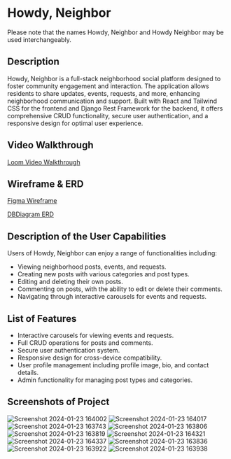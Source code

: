 # Howdy, Neighbor
Please note that the names Howdy, Neighbor and Howdy Neighbor may be used interchangeably.

## Description
Howdy, Neighbor is a full-stack neighborhood social platform designed to foster community engagement and interaction. The application allows residents to share updates, events, requests, and more, enhancing neighborhood communication and support. Built with React and Tailwind CSS for the frontend and Django Rest Framework for the backend, it offers comprehensive CRUD functionality, secure user authentication, and a responsive design for optimal user experience.

## Video Walkthrough

[Loom Video Walkthrough](https://www.loom.com/share/7da6ecb480194c2396e03953ea3b7b5b?sid=5ffd1dd4-4221-4eb5-b013-8eaae6c0819c)

## Wireframe & ERD

[Figma Wireframe]([https://figma.com/link_to_wireframe](https://www.figma.com/file/KX9XxPpkNqEcCyTl4aUKGv/Howdy-Neighbor-Capstone-Wireframe?type=whiteboard&t=sF9xZh2BZdzOa6yo-6))

[DBDiagram ERD]([https://dbdiagram.io/link_to_ERD](https://dbdiagram.io/d/Howdy-Neighbor-656a4e7e56d8064ca0393e57))

## Description of the User Capabilities

Users of Howdy, Neighbor can enjoy a range of functionalities including:
- Viewing neighborhood posts, events, and requests.
- Creating new posts with various categories and post types.
- Editing and deleting their own posts.
- Commenting on posts, with the ability to edit or delete their comments.
- Navigating through interactive carousels for events and requests.

## List of Features
- Interactive carousels for viewing events and requests.
- Full CRUD operations for posts and comments.
- Secure user authentication system.
- Responsive design for cross-device compatibility.
- User profile management including profile image, bio, and contact details.
- Admin functionality for managing post types and categories.

## Screenshots of Project

![Screenshot 2024-01-23 164002](https://github.com/noormadkour/howdyneighbor-client/assets/121462731/4d129ec2-333f-4766-b0ff-e12f27fde7a2)
![Screenshot 2024-01-23 164017](https://github.com/noormadkour/howdyneighbor-client/assets/121462731/47dcc69c-cc3c-43ea-81ac-4d6c19cbbf83)
![Screenshot 2024-01-23 163743](https://github.com/noormadkour/howdyneighbor-client/assets/121462731/ab0b8aef-c76a-4562-b923-cac9753ece37)
![Screenshot 2024-01-23 163806](https://github.com/noormadkour/howdyneighbor-client/assets/121462731/5462a814-ad22-41d0-a69b-453046fe98db)
![Screenshot 2024-01-23 163819](https://github.com/noormadkour/howdyneighbor-client/assets/121462731/0b984377-6a1c-4bc7-b930-2f118e6c0e78)
![Screenshot 2024-01-23 164321](https://github.com/noormadkour/howdyneighbor-client/assets/121462731/2f523d9b-91b6-4a2f-bb3e-18b51f7af088)
![Screenshot 2024-01-23 164337](https://github.com/noormadkour/howdyneighbor-client/assets/121462731/41941ed4-04aa-43f8-8030-e29481a8a7e5)
![Screenshot 2024-01-23 163836](https://github.com/noormadkour/howdyneighbor-client/assets/121462731/2679f8d4-e758-4304-87c7-75532d4ea9ec)
![Screenshot 2024-01-23 163922](https://github.com/noormadkour/howdyneighbor-client/assets/121462731/195f584a-d34d-4040-a71f-26245e796de8)
![Screenshot 2024-01-23 163938](https://github.com/noormadkour/howdyneighbor-client/assets/121462731/e3aaf6c9-0ff4-41c1-8025-e774c0f64211)

